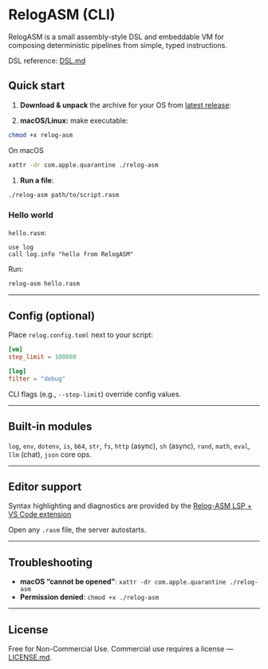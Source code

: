 # RelogASM (CLI)

RelogASM is a small assembly-style DSL and embeddable VM for composing deterministic pipelines from simple, typed instructions. 

DSL reference: [DSL.md](./DSL.md)

## Quick start

1. **Download & unpack** the archive for your OS from [latest release](https://github.com/relogrun/relog-asm/releases/latest):

2. **macOS/Linux:** make executable:

```bash
chmod +x relog-asm
```

On macOS

```bash
xattr -dr com.apple.quarantine ./relog-asm
```

1. **Run a file**:

```bash
./relog-asm path/to/script.rasm
```

### Hello world

`hello.rasm`:

```
use log
call log.info "hello from RelogASM"
```

Run:

```bash
relog-asm hello.rasm
```
---

## Config (optional)

Place `relog.config.toml` next to your script:

```toml
[vm]
step_limit = 100000

[log]
filter = "debug"
```

CLI flags (e.g., `--step-limit`) override config values.

---

## Built-in modules

`log`, `env`, `dotenv`, `is`, `b64`, `str`, `fs`, `http` (async), `sh` (async), `rand`, `math`, `eval`, `llm` (chat), `json` core ops.

---

## Editor support

Syntax highlighting and diagnostics are provided by the [Relog-ASM LSP + VS Code extension](https://github.com/relogrun/relog-asm-vscode)

Open any `.rasm` file, the server autostarts.

---

## Troubleshooting

* **macOS “cannot be opened”**:
  `xattr -dr com.apple.quarantine ./relog-asm`
* **Permission denied**:
  `chmod +x ./relog-asm`

---

## License

Free for Non-Commercial Use. Commercial use requires a license — [LICENSE.md](./LICENSE.md).

